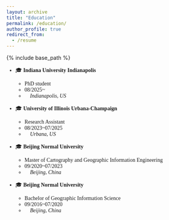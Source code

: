 ```yaml
---
layout: archive
title: "Education"
permalink: /education/
author_profile: true
redirect_from:
  - /resume
---
```


{% include base_path %}


<span style="font-family: 'euclid';">

* 🎓 **Indiana University Indianapolis**
    * PhD student
    * 08/2025~
    * 📍 *Indianapolis, US*
    
* 🎓 **University of Illinois Urbana-Champaign**
    * Research Assistant
    * 08/2023~07/2025
    * 📍 *Urbana, US*
      
* 🎓 **Beijing Normal University**
    * Master of Cartography and Geographic Information Engineering
    * 09/2020~07/2023
    * 📍 *Beijing, China*
    

* 🎓 **Beijing Normal University**
    * Bachelor of Geographic Information Science
    * 09/2016~07/2020
    * 📍 *Beijing, China*

<span>
